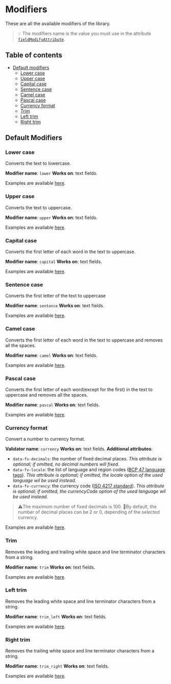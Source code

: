 # Modifiers

These are all the available modifiers of the library.

> :bulb: The modifiers name is the value you must use in the attribute [`fieldModifyAttribute`](./types.md#fieldmodifyattribute).

## Table of contents

- [Default modifiers](#default-modifiers)
  - [Lower case](#lower-case)
  - [Upper case](#upper-case)
  - [Capital case](#capital-case)
  - [Sentence case](#sentence-case)
  - [Camel case](#camel-case)
  - [Pascal case](#pascal-case)
  - [Currency format](#currency-format)
  - [Trim](#trim)
  - [Left trim](#left-trim)
  - [Right trim](#right-trim)

## Default Modifiers

### Lower case

Converts the text to lowercase.

**Modifier name**: `lower`
**Works on**: text fields.

Examples are available [here](./examples/modifiers.md#lower-case).

### Upper case

Converts the text to uppercase.

**Modifier name**: `upper`
**Works on**: text fields.

Examples are available [here](./examples/modifiers.md#upper-case).

### Capital case

Converts the first letter of each word in the text to uppercase.

**Modifier name**: `capital`
**Works on**: text fields.

Examples are available [here](./examples/modifiers.md#capital-case).

### Sentence case

Converts the first letter of the text to uppercase

**Modifier name**: `sentence`
**Works on**: text fields.

Examples are available [here](./examples/modifiers.md#sentence-case).

### Camel case

Converts the first letter of each word in the text to uppercase and removes all the spaces.

**Modifier name**: `camel`
**Works on**: text fields.

Examples are available [here](./examples/modifiers.md#camel-case).

### Pascal case

Converts the first letter of each word(except for the first) in the text to uppercase and removes all the spaces.

**Modifier name**: `pascal`
**Works on**: text fields.

Examples are available [here](./examples/modifiers.md#pascal-case).

### Currency format

Convert a number to currency format.

**Validator name**: `currency`
**Works on**: text fields.
**Additional attributes**:

- `data-fv-decimals`: the number of fixed decimal places.
  *This attribute is optional; if omitted, no decimal numbers will fixed.*
- `data-fv-locale`: the list of language and region codes ([BCP 47 language tags](https://www.w3.org/International/articles/language-tags/)).
  *This attribute is optional; if omitted, the locale option of the used language wil be used instead.*
- `data-fv-currency`: the currency code ([ISO 4217 standard](https://www.iso.org/iso-4217-currency-codes.html)).
  *This attribute is optional; if omitted, the currencyCode option of the used language wil be used instead.*

>:warning:The maximum number of fixed decimals is 100.
>:memo:By default, the number of decimal places can be 2 or 0, depending of  the selected currency.

Examples are available [here](./examples/validators.md#length).

### Trim

Removes the leading and trailing white space and line terminator characters from a string.

**Modifier name**: `trim`
**Works on**: text fields.

Examples are available [here](./examples/modifiers.md#pascal-case).

### Left trim

Removes the leading white space and line terminator characters from a string.

**Modifier name**: `trim_left`
**Works on**: text fields.

Examples are available [here](./examples/modifiers.md#pascal-case).

### Right trim

Removes the trailing white space and line terminator characters from a string.

**Modifier name**: `trim_right`
**Works on**: text fields.

Examples are available [here](./examples/modifiers.md#pascal-case).
